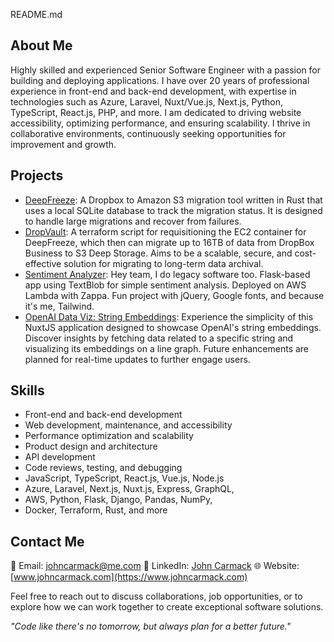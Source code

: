 README.md

## About Me

Highly skilled and experienced Senior Software Engineer with a passion for building and deploying applications. I have over 20 years of professional experience in front-end and back-end development, with expertise in technologies such as Azure, Laravel, Nuxt/Vue.js, Next.js, Python, TypeScript, React.js, PHP, and more. I am dedicated to driving website accessibility, optimizing performance, and ensuring scalability. I thrive in collaborative environments, continuously seeking opportunities for improvement and growth.

## Projects

- [DeepFreeze](https://github.com/johncarmack1984/deep-freeze): A Dropbox to Amazon S3 migration tool written in Rust that uses a local SQLite database to track the migration status. It is designed to handle large migrations and recover from failures.
- [DropVault](https://github.com/johncarmack1984/migrate-to-s3-deep-storage-for-business): A terraform script for requisitioning the EC2 container for DeepFreeze, which then can migrate up to 16TB of data from DropBox Business to S3 Deep Storage. Aims to be a scalable, secure, and cost-effective solution for migrating to long-term data archival.
- [Sentiment Analyzer](https://github.com/johncarmack1984/sentiment-analyzer): Hey team, I do legacy software too. Flask-based app using TextBlob for simple sentiment analysis. Deployed on AWS Lambda with Zappa. Fun project with jQuery, Google fonts, and because it's me, Tailwind.
- [OpenAI Data Viz: String Embeddings](https://github.com/johncarmack1984/nuxt-w-openai-embedding-data-viz): Experience the simplicity of this NuxtJS application designed to showcase OpenAI's string embeddings. Discover insights by fetching data related to a specific string and visualizing its embeddings on a line graph. Future enhancements are planned for real-time updates to further engage users.

## Skills

- Front-end and back-end development
- Web development, maintenance, and accessibility
- Performance optimization and scalability
- Product design and architecture
- API development
- Code reviews, testing, and debugging
- JavaScript, TypeScript, React.js, Vue.js, Node.js
- Azure, Laravel, Next.js, Nuxt.js, Express, GraphQL,
- AWS, Python, Flask, Django, Pandas, NumPy,
- Docker, Terraform, Rust, and more

## Contact Me

📧 Email: johncarmack@me.com
💼 LinkedIn: [John Carmack](https://www.linkedin.com/in/johncarmack)
🌐 Website: [www.johncarmack.com](https://www.johncarmack.com)

Feel free to reach out to discuss collaborations, job opportunities, or to explore how we can work together to create exceptional software solutions.

_"Code like there's no tomorrow, but always plan for a better future."_
